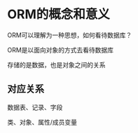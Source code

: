 # ORM的概念和意义

ORM可以理解为一种思想，如何看待数据库？

ORM是以面向对象的方式去看待数据库

存储的是数据，也是对象之间的关系

## 对应关系

数据表、记录、字段

类、对象、属性/成员变量